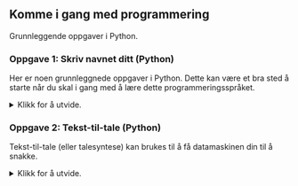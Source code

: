 ## Komme i gang med programmering

Grunnleggende oppgaver i Python.

### Oppgave 1: Skriv navnet ditt (Python)

Her er noen grunnleggnede oppgaver i Python. Dette kan være et bra sted å starte når du skal i gang med å lære dette programmeringsspråket.
<details>
<summary>Klikk for å utvide.</summary>

Utstyr: Visual Studio Code.

#### Deloppgave A

<details>
<summary>Klikk for å utvide.</summary>

I denne deloppgaven skal du lage et lite program som skriver en melding på skjermen. Meldingen skal være fornavnet ditt.

1. Opprett en ny fil (**Ctrl+N**).
2. Lagre filen (**Ctrl+S**). Gi filen et navn (for eksempel navn.py).
3. Den første instruksjonen du skal skrive, er en funksjon i Python som heter print. Den brukes for å skrive en melding på skjermen. I dette tilfellet er meldingen navnet ditt (for eksempel Anna). Etter print må selve meldingen stå mellom to parenteser. Og meldingen skal også omsluttes av anførselstegn:

```
print("Anna")
```

4. Lagre filen (**Ctrl+S**).
5. Gå til Terminal i Visual Studio Code (**Ctrl+Ø**).
6. Skriv kommandoen for å kjøre programmet ditt. Du må skrive python etterfulgt av navnet på fila som inneholder programmet ditt:

```
python navn.py
```

7. For å se hva programmet ditt skrev på skjermen, kan du bruke **Ctrl+Pil opp**. Ble det riktig?
8. Gå tilbake til programmet ditt med **Ctrl+1**.
9. Gjør en endring i programmet ditt slik at programmet i stedet skriver «Hei på deg» og så navnet ditt. For eksempel: «Hei på deg, Anna».

```
print("Hei på deg, Anna")
```

10. Lagre endringene (**Ctrl+S**) og gå tilbake til Terminal (**Ctrl+Ø**). Kjør programmet på nytt:

```
python navn.py
```

11. Gjorde programmet det det skulle?
</details>
   
#### Deloppgave B
   
   
<details>
<summary>Klikk for å utvide.</summary>

I denne deloppgaven skal du utvide programmet fra deloppgave A. Vi kan få programmet til å spørre etter navnet på den som skal kjøre programmet. Hun må da taste inn navnet sitt. Til slutt skal programmet skrive navnet på skjermen.

1. Gå først tilbake til programmet ditt (**Ctrl+1**).
2. Opprett en ny fil (**Ctrl+N**).
3. Lagre filen (**Ctrl+S**). Gi filen et navn (for eksempel hvaheterdu.py).
4. Først må vi bruke en funksjon som heter input. Input bruker vi litt på samme måte som print, det vil si at vi trenger parenteser etter input og anførselstegn inne i parentesene. Når programmet inneholder input, vil programmet stoppe opp og vente på svar fra deg. Du må da skrive inn et svar og trykke Enter:

```
input("Hva heter du?")
```

5. For at programmet ditt skal klare å ta vare på svaret du gir, må vi bruke noe som kalles en variabel. En variabel må ha et navn og brukes til å lagre en verdi. En variabel har derfor både et navn og en verdi. Det svaret du gir på funksjonen input blir da lagret i variabelen. Du kan kalle variabelen for navn.

   Hver instruksjon i Python skal skrives på en ny, blank linje. Før du skriver neste instruksjon, må du derfor trykke Enter.

   Skriv variabelnavnet og et likhetstegn foran input-setningen du nettopp skrev:

```
navn = input("Hva heter du?")
```

6. Til slutt i dette programmet skal du bruke print-funksjonen på nytt. Da kan vi få programmet til å skrive ut verdien på variabelen navn. Men du skal bruke print litt annerledes enn i deloppgave A. Når vi bruker anførselstegn, vil meldingen som står mellom anførselstegnene bli skrevet ut nøyaktig slik det står. For å få skrevet ut verdien til variabelen navn, kan vi ikke bruke anførselstegn:

```
print(navn)
```

7. Programmet ditt skal nå se slik ut:

```
navn = input("Hva heter du?")
print(navn)
```

8. Lagre endringene (**Ctrl+S**), gå tilbake til Terminal (**Ctrl+Ø**), og kjør programmet på nytt:

```
python hvaheterdu.py
```

9. Hva skjedde da du kjørte programmet?
10. Du skal nå endre litt på print-funksjonen du nettopp brukte. I tillegg til å skrive verdien på variabelen navn, skal programmet også skrive en liten melding. Husk at vi må bruke anførselstegn for å skrive ut en melding nøyaktig slik den står, men at vi må sløyfe anførselstegnene når vi skal skrive ut en variabel. For å skrive ut både en melding og en variabel, må du skrive følgende:

```
print("Hei " + navn)
```

11. Legg merke til at det står et mellomrom etter ordet hei. Det er for at Hei og verdien til variabelen navn ikke skal står helt inntil hverandre. Det ser bedre ut. Programmet ditt ser nå slik ut:

```
navn = input("Hva heter du?")
print("Hei " + navn)
```

12. Lagre endringene (**Ctrl+S**), gå tilbake til Terminal (**Ctrl+Ø**) og kjør programmet på nytt. Hva ble annerledes denne gang?
13. Ta en skjermdump av programvinduet til Visual Studio Code.
</details>
</details>

### Oppgave 2: Tekst-til-tale (Python)

Tekst-til-tale (eller talesyntese) kan brukes til å få datamaskinen din til å snakke.
<details>
<summary>Klikk for å utvide.</summary>

Utstyr: Visual Studio Code, høyttalere.

#### Deloppgave A
   
   <details>
<summary>Klikk for å utvide.</summary>

I denne deloppgaven skal du lage et lite program som leser opp en kort melding med tekst-til-tale.

1. Før du kan bruke tekst-til-tale i Python, må du sørge for at det er installert. Gå til Terminal (**Ctrl+Ø**) og skriv:

    ```
    pip install pyttsx3
    ```

2. Nå som tekst-til-tale er installert, kan du gå i gang med å bruke det. Opprett en ny fil (**Ctrl+N**).
3. Lagre filen (**Ctrl+S**). Gi filen et navn (for eksempel hello.py).
4. Øverst i programmet ditt må du gi beskjed om at du skal bruke tekst-til-tale. Det gjør du slik:

    ```
    import pyttsx3
    ```

5. Lag en blank linje etter import-setningen. Så skal du skrive en instruksjon som betyr at du lager en talesyntese som du kaller engine. I fortsettelsen kan du bruke engine-navnet når du skal skrive flere instruksjoner:

    ```
    engine = pyttsx3.init()
    ```

6. Det neste som skal skje, er at du må bestemme hva talesyntesen skal si. Her skal du bruke engelsk. La oss for eksempel si at du skal bruke meldingen "Hello, world. How are you?". I programmet ditt må du da skrive:

    ```
    engine.say("Hello, world. How are you?")
    ```

7. I den siste setningen skal du bruke en instruksjon som starter opplesing av meldingen. Det gjør du slik:

    ```
    engine.runAndWait()
    ```

8. Lagre filen (**Ctrl+S**).
9. Gå til Terminal i Visual Studio Code (**Ctrl+Ø**).
10. Pass på så du har hodetelefoner eller høyttalere koblet til datamaskinen din.
11. Skriv kommandoen for å kjøre programmet ditt. Hvis programmet heter hello.py må du skrive:

    ```
    python hello.py
    ```

12. Ble det riktig?
13. Gå tilbake til programmet ditt med **Ctrl+1**.
14. Gjør en endring i programmet ditt slik at det leser opp en annen melding. Hva må du gjøre for å få til det?
15. Lagre endringene du gjorde (**Ctrl+S**) og gå tilbake til Terminal (**Ctrl+Ø**). Kjør programmet på nytt.

##### Løsningsforslag

```
import pyttsx3

engine = pyttsx3.init()
engine.say("Hello, world. How are you?")
engine.runAndWait()
```
</details>

#### Deloppgave B

   <details>
<summary>Klikk for å utvide.</summary>

I denne deloppgaven skal du utvide programmet fra deloppgave A. Det kan være morsomt å endre hastighet på stemmen som leser. Standard hastighet er 200 ord i minuttet. I forrige deloppgave tok du ikke med noe om hastighet og da brukes standardhastigheten automatisk. Men hva skjer hvis du endrer på det tallet?

1. Gå først tilbake til programmet ditt (**Ctrl+1**).
2. Finn tilbake til instruksjonen i programmet som ser slik ut: engine = pyttsx3.init().
3. Legg til en ny blank linje etter denne linja slik at du har plass til å skrive en ny instruksjon. Nå kan du bruke noe som heter setProperty. Den kan brukes for å endre forskjellige egenskaper ved talesyntesen, blant annet hastigheten. Skriv følgende instruksjon. Bytt ut `<hastighet>` med et tall. Tall større enn 200 betyr raskere, tall under 200 betyr langsommere:

    ```
    engine.setProperty('rate', <hastighet>)
    ```

4. Når vi skriver 'rate' så betyr det at det er hastigheten vi vil gjøre noe med. Og etter kommaet sier vi hvilken verdi hastigheten skal ha.
5. Lagre endringene (**Ctrl+S**), gå tilbake til Terminal (**Ctrl+Ø**), og kjør programmet på nytt:

    ```
    python hello.py
    ```

6. Hva skjedde da du kjørte programmet?
7. Prøv gjerne andre verdier på hastigheten og hør hvordan det påvirker talesyntesen.

##### Løsningsforslag

```
import pyttsx3

engine = pyttsx3.init()
engine.setProperty('rate', 400)
engine.say("Hello, world. How are you?")
engine.runAndWait()
```
      </details>
#### Deloppgave C

      <details>
<summary>Klikk for å utvide.</summary>

I forrige deloppgave endret du hastighet på talesyntesen. Det kan være morsomt å endre stemmen også. Hvor mange stemmer som finnes, kan variere fra datamaskin til datamaskin. Men ofte finnes det i hvert fall 2-3 stemmer.

1. Gå først tilbake til programmet ditt (**Ctrl+1**).
2. Finn tilbake til instruksjonen i programmet som ser slik ut: engine = pyttsx3.init().
3. Legg til en ny blank linje etter denne linja slik at du har plass til å skrive en ny instruksjon. Du skal fortsette å bruke setProperty, men nå er det en annen egenskap ved talesyntesen du skal endre, nemlig stemmen. Skriv følgende instruksjon:

    ```
    engine.setProperty('voice', voices[1].id)
    ```

4. Tenk deg at vi har en liste med stemmer vi kan velge fra. I programmering starter vi ofte på 0. Så når vi skriver 1, så betyr det altså den andre stemmen i lista.
5. Lagre endringene (**Ctrl+S**), gå tilbake til Terminal (**Ctrl+Ø**), og kjør programmet på nytt:

    ```
    python hello.py
    ```

6. Hva skjedde?
7. I de to første deloppgavene skrev du ikke noe om hvilken stemme programmet skulle bruke. Likevel brukte programmet ditt en stemme. Hvorfor det? Jo, hvis man ikke oppgir noen stemme, velges den stemmen som er standard. Og standard stemme er nummer 0. Når vi ikke skriver noe, er det altså stemme nummer 0 som blir brukt.
8. Prøv om det finnes flere stemmer på maskinen din som kan brukes. Gå først tilbake til programmet ditt (**Ctrl+1**). Finn tilbake til instruksjonen som du la til sist og velg stemme 2 i stedet for 1:

    ```
    engine.setProperty('voice', voices[2].id)
    ```
9. Hva skjedde denne gang? Hvis du ikke hørte noe, betyr det sannsynligvis at programmet ikke fant flere stemmer på maskinen. Du vil da få en feilmelding.

##### Løsningsforslag
```
import pyttsx3

engine = pyttsx3.init()
engine.setProperty('voice', voices[2].id)
engine.setProperty('rate', 200)
engine.say("Hello, world. How are you?")
engine.runAndWait()
```
</details>
      </details>
